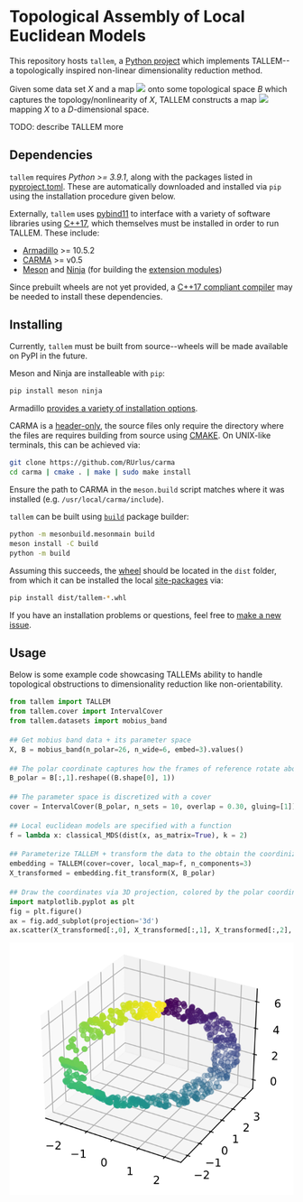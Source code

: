 # Topological Assembly of Local Euclidean Models 

This repository hosts `tallem`, a [Python project](https://packaging.python.org/glossary/#term-Project) which implements TALLEM--a topologically inspired non-linear dimensionality reduction method. 

Given some data set *X* and a map <img class='latex-inline math' style="background: white;" src="https://render.githubusercontent.com/render/math?math=\large f%20%3A%20X%20%5Cto%20B&mode=inline"> onto some topological space _B_ which captures the topology/nonlinearity of _X_, TALLEM constructs a map <img style="background: white; vertical-align:-0.105206pt" class='latex-inline math' src="https://render.githubusercontent.com/render/math?math=\large F%20%3A%20X%20%5Cto%20%5Cmathbb%7BR%7D%5ED%20&mode=inline"> mapping _X_ to a _D_-dimensional space. 

TODO: describe TALLEM more

## Dependencies 

`tallem` requires _Python >= 3.9.1_, along with the packages listed in [pyproject.toml](https://github.com/peekxc/tallem/blob/a1e7d2cd5d0dab5816ece658a3816dc0425f2391/pyproject.toml#L12). These are automatically downloaded and installed via `pip` using the installation procedure given below.

Externally, `tallem` uses [pybind11](https://github.com/pybind/pybind11/tree/stable) to interface with a variety of software libraries using [C++17](https://en.wikipedia.org/wiki/C%2B%2B17), 
which themselves must be installed in order to run TALLEM. These include: 

* [Armadillo](http://arma.sourceforge.net/) >= 10.5.2
* [CARMA](https://github.com/RUrlus/carma) >= v0.5
* [Meson](https://mesonbuild.com/) and [Ninja](https://ninja-build.org/) (for building the [extension modules](https://docs.python.org/3/glossary.html#term-extension-module))

Since prebuilt wheels are not yet provided, a [C++17 compliant compiler](https://en.cppreference.com/w/cpp/compiler_support/17) may be needed to install these dependencies. 

## Installing

Currently, `tallem` must be built from source--wheels will be made available on PyPI in the future. 

Meson and Ninja are installeable with `pip`:

```bash
pip install meson ninja 
```

Armadillo [provides a variety of installation options](http://arma.sourceforge.net/download.html).

CARMA is a [header-only](https://en.wikipedia.org/wiki/Header-only), the source files only require the directory where the files are   requires building from source using [CMAKE](https://cmake.org/runningcmake/). On UNIX-like terminals, this can be achieved via: 

```bash
git clone https://github.com/RUrlus/carma
cd carma | cmake . | make | sudo make install 
```

Ensure the path to CARMA in the `meson.build` script matches where it was installed (e.g. `/usr/local/carma/include`). 

`tallem` can be built using [`build`](https://pypa-build.readthedocs.io/en/stable/) package builder:

```bash
python -m mesonbuild.mesonmain build
meson install -C build
python -m build 
```

Assuming this succeeds, the [wheel](https://packaging.python.org/glossary/#term-Wheel) should be located in the `dist` folder, from which it can be installed the local [site-packages](https://docs.python.org/3/library/site.html#site.USER_SITE) via: 

```bash
pip install dist/tallem-*.whl
```

If you have an installation problems or questions, feel free to [make a new issue](https://github.com/peekxc/tallem/issues).

## Usage 

Below is some example code showcasing TALLEMs ability to handle topological obstructions to dimensionality reduction like non-orientability.  

```python
from tallem import TALLEM
from tallem.cover import IntervalCover
from tallem.datasets import mobius_band

## Get mobius band data + its parameter space
X, B = mobius_band(n_polar=26, n_wide=6, embed=3).values()

## The polar coordinate captures how the frames of reference rotate about B 
B_polar = B[:,1].reshape((B.shape[0], 1))

## The parameter space is discretized with a cover 
cover = IntervalCover(B_polar, n_sets = 10, overlap = 0.30, gluing=[1])

## Local euclidean models are specified with a function
f = lambda x: classical_MDS(dist(x, as_matrix=True), k = 2)

## Parameterize TALLEM + transform the data to the obtain the coordinization
embedding = TALLEM(cover=cover, local_map=f, n_components=3)
X_transformed = embedding.fit_transform(X, B_polar)

## Draw the coordinates via 3D projection, colored by the polar coordinate
import matplotlib.pyplot as plt
fig = plt.figure()
ax = fig.add_subplot(projection='3d')
ax.scatter(X_transformed[:,0], X_transformed[:,1], X_transformed[:,2], marker='o', c=B_polar)
```

![mobius band](https://github.com/peekxc/tallem/blob/main/resources/tallem_polar.png?raw=true)